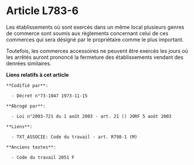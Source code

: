 # Article L783-6

Les établissements où sont exercés dans un même local plusieurs genres de commerce sont soumis aux règlements concernant
celui de ces commerces qui sera désigné par le propriétaire comme le plus important.

Toutefois, les commerces accessoires ne peuvent être exercés les jours où les arrêtés auront prononcé la fermeture des
établissements vendant des denrées similaires.

**Liens relatifs à cet article**

	**Codifié par**:

	  - Décret n°73-1047 1973-11-15

	**Abrogé par**:

	  - Loi n°2003-721 du 1 août 2003 - art. 21 () JORF 5 août 2003

	**Liens**:

	  - TXT_ASSOCIE: Code du travail - art. R798-1 (M)

	**Anciens textes**:

	  - Code du travail 2051 F
